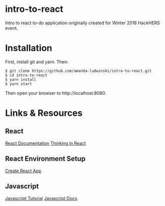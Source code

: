 # intro-to-react
Intro to react to-do application originally created for Winter 2018 HackHERS event.

# Installation
First, install git and yarn. Then:
```
$ git clone https://github.com/amanda-ludwinski/intro-to-react.git
$ cd intro-to-react
$ yarn install
$ yarn start
```
Then open your browser to http://localhost:8080.

# Links & Resources

## React

[React Documentation](https://reactjs.org/)
[Thinking in React](https://reactjs.org/docs/thinking-in-react.html)

## React Environment Setup

[Create React App](https://github.com/facebook/create-react-app)

## Javascript

[Javascript Tutorial](https://developer.mozilla.org/en-US/docs/Web/JavaScript/A_re-introduction_to_JavaScript)
[Javascript Docs](https://developer.mozilla.org/en-US/docs/Web/JavaScript)

